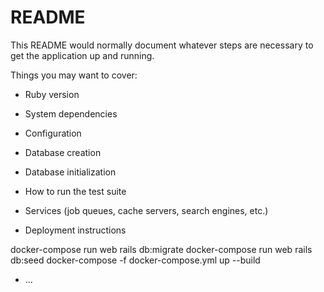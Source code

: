# README

This README would normally document whatever steps are necessary to get the
application up and running.

Things you may want to cover:

* Ruby version

* System dependencies

* Configuration

* Database creation

* Database initialization

* How to run the test suite

* Services (job queues, cache servers, search engines, etc.)

* Deployment instructions

docker-compose run web rails db:migrate
docker-compose run web rails db:seed
docker-compose -f docker-compose.yml up --build

* ...
